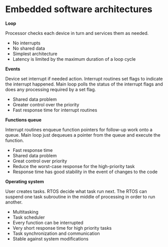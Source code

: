# Embedded software architectures

**Loop**

Processor checks each device in turn and services them as needed.

- No interrupts
- No shared data
- Simplest architecture
- Latency is limited by the maximum duration of a loop cycle

**Events**

Device set interrupt if needed action. Interrupt routines set
flags to indicate the interrupt happened. Main loop polls the
status of the interrupt flags and does any processing
required by a set flag.

- Shared data problem
- Greater control over the priority
- Fast response time for interrupt routines

**Functions queue**

Interrupt routines enqueue function pointers for follow-up work
onto a queue. Main loop just dequeues a pointer from the queue and
execute the function.

- Fast response time
- Shared data problem
- Great control over priority
- Reduce the worst-case response for the high-priority task
- Response time has good stability in the event of changes to the code

**Operating system**

User creates tasks. RTOS decide what task run next.
The RTOS can suspend one task subroutine in the middle
of processing in order to run another.

- Multitasking
- Task scheduler
- Every function can be interrupted
- Very short response time for high priority tasks
- Task synchronization and communication
- Stable against system modifications

